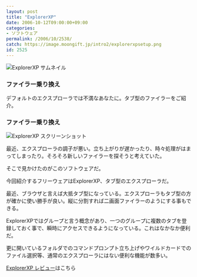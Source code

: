```yaml
---
layout: post
title: "ExplorerXP"
date: 2006-10-12T09:00:00+09:00
categories:
- ソフトウェア
permalink: /2006/10/2538/
catch: https://image.moongift.jp/intro2/explorerxpsetup.png
id: 2525
---
```

 ![ExplorerXP サムネイル](https://image.moongift.jp/intro2/explorerxpsetup.t.png "ExplorerXP サムネイル")
  

### ファイラー乗り換え
  
デフォルトのエクスプローラでは不満なあなたに。タブ型のファイラーをご紹介。  
<!--more-->  

### ファイラー乗り換え
  

![ExplorerXP スクリーンショット](https://image.moongift.jp/intro2/explorerxpsetup.png "ExplorerXP スクリーンショット")

  

最近、エクスプローラの調子が悪い。立ち上がりが遅かったり、時々処理がはまってしまったり。そろそろ新しいファイラーを探そうと考えていた。

  

そこで見かけたのがこのソフトウェアだ。

  

今回紹介するフリーウェアはExplorerXP、タブ型のエクスプローラだ。

  

最近、ブラウザと言えば大抵タブ型になっている。エクスプローラもタブ型の方が確かに使い勝手が良い。縦に分割すれば二画面ファイラーのようにする事もできる。

  

ExplorerXPではグループと言う概念があり、一つのグループに複数のタブを登録しておく事で、瞬時にアクセスできるようになっている。これはなかなか便利だ。

  

更に開いているフォルダでのコマンドプロンプト立ち上げやワイルドカードでのファイル選択等、通常のエクスプローラにはない便利な機能が数多い。

  

[ExplorerXP レビュー](http://fw.moongift.jp/review/i-2539.html)はこちら

